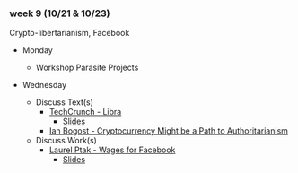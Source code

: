 ### week 9 (10/21 & 10/23)

Crypto-libertarianism, Facebook

+ Monday
  + Workshop Parasite Projects

+ Wednesday
  + Discuss Text(s)
    + [TechCrunch - Libra](https://techcrunch.com/video/how-to-buy-facebook-cryptocurrency/)
      + [Slides](https://docs.google.com/presentation/d/1buDnaGLa8MPKyypehY_wtMii5HMWEtbru4imCEK5gV8/edit?usp=sharing)
    + [Ian Bogost - Cryptocurrency Might be a Path to Authoritarianism](https://www.theatlantic.com/technology/archive/2017/05/blockchain-of-command/528543/)
  + Discuss Work(s)
    + [Laurel Ptak - Wages for Facebook](http://wagesforfacebook.com/)
      + [Slides](https://docs.google.com/presentation/d/1QTc6ChINTv3IhzesOOodLhbIB8KOwFN87yZ9XtP07bI/edit?usp=sharing)

